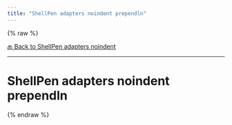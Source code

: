 ```yaml
---
title: "ShellPen adapters noindent prependln"
---
```


{% raw %}





[🔙 Back to ShellPen adapters noindent](/api/ShellPen/adapters/noindent)

---







<!-- Todo, if there are no subcommands under the child commands, use a smaller heading size -->


# ShellPen adapters noindent prependln














  
{% endraw %}
